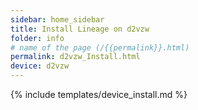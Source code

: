 ```yaml
---
sidebar: home_sidebar
title: Install Lineage on d2vzw
folder: info
# name of the page (/{{permalink}}.html)
permalink: d2vzw_Install.html
device: d2vzw
---
```

{% include templates/device_install.md %}

